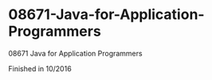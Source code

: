 # 08671-Java-for-Application-Programmers
08671 Java for Application Programmers

Finished in 10/2016
